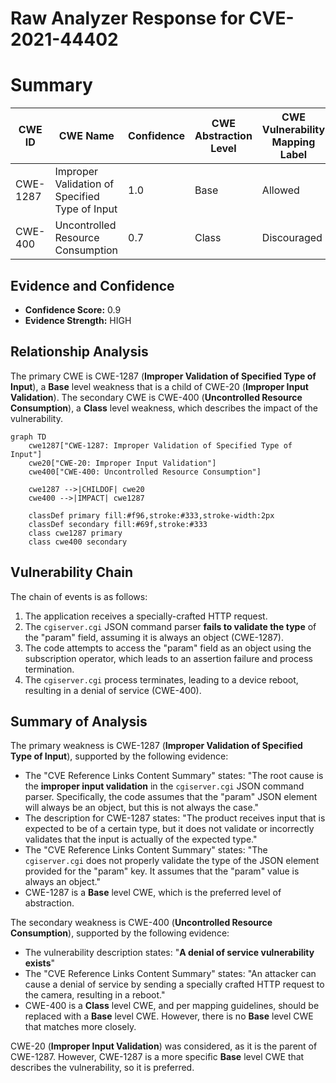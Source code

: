# Raw Analyzer Response for CVE-2021-44402

# Summary
| CWE ID | CWE Name | Confidence | CWE Abstraction Level | CWE Vulnerability Mapping Label | CWE-Vulnerability Mapping Notes |
|---|---|---|---|---|---|
| CWE-1287 | Improper Validation of Specified Type of Input | 1.0 | Base | Allowed | Primary CWE |
| CWE-400 | Uncontrolled Resource Consumption | 0.7 | Class | Discouraged | Secondary CWE |

## Evidence and Confidence

*   **Confidence Score:** 0.9
*   **Evidence Strength:** HIGH

## Relationship Analysis
The primary CWE is CWE-1287 (**Improper Validation of Specified Type of Input**), a **Base** level weakness that is a child of CWE-20 (**Improper Input Validation**). The secondary CWE is CWE-400 (**Uncontrolled Resource Consumption**), a **Class** level weakness, which describes the impact of the vulnerability.

```mermaid
graph TD
    cwe1287["CWE-1287: Improper Validation of Specified Type of Input"]
    cwe20["CWE-20: Improper Input Validation"]
    cwe400["CWE-400: Uncontrolled Resource Consumption"]
    
    cwe1287 -->|CHILDOF| cwe20
    cwe400 -->|IMPACT| cwe1287
    
    classDef primary fill:#f96,stroke:#333,stroke-width:2px
    classDef secondary fill:#69f,stroke:#333
    class cwe1287 primary
    class cwe400 secondary
```

## Vulnerability Chain
The chain of events is as follows:
1.  The application receives a specially-crafted HTTP request.
2.  The `cgiserver.cgi` JSON command parser **fails to validate the type** of the "param" field, assuming it is always an object (CWE-1287).
3.  The code attempts to access the "param" field as an object using the subscription operator, which leads to an assertion failure and process termination.
4.  The `cgiserver.cgi` process terminates, leading to a device reboot, resulting in a denial of service (CWE-400).

## Summary of Analysis
The primary weakness is CWE-1287 (**Improper Validation of Specified Type of Input**), supported by the following evidence:
*   The "CVE Reference Links Content Summary" states: "The root cause is the **improper input validation** in the `cgiserver.cgi` JSON command parser. Specifically, the code assumes that the "param" JSON element will always be an object, but this is not always the case."
*   The description for CWE-1287 states: "The product receives input that is expected to be of a certain type, but it does not validate or incorrectly validates that the input is actually of the expected type."
*   The "CVE Reference Links Content Summary" states: "The `cgiserver.cgi` does not properly validate the type of the JSON element provided for the "param" key. It assumes that the "param" value is always an object."
*   CWE-1287 is a **Base** level CWE, which is the preferred level of abstraction.

The secondary weakness is CWE-400 (**Uncontrolled Resource Consumption**), supported by the following evidence:
*   The vulnerability description states: "**A denial of service vulnerability exists**"
*   The "CVE Reference Links Content Summary" states: "An attacker can cause a denial of service by sending a specially crafted HTTP request to the camera, resulting in a reboot."
*   CWE-400 is a **Class** level CWE, and per mapping guidelines, should be replaced with a **Base** level CWE. However, there is no **Base** level CWE that matches more closely.

CWE-20 (**Improper Input Validation**) was considered, as it is the parent of CWE-1287. However, CWE-1287 is a more specific **Base** level CWE that describes the vulnerability, so it is preferred.